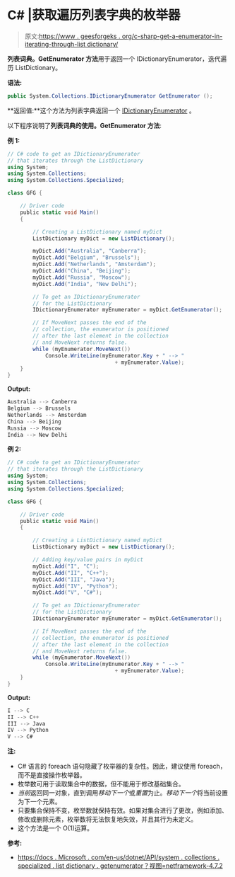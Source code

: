 # C# |获取遍历列表字典的枚举器

> 原文:[https://www . geesforgeks . org/c-sharp-get-a-enumerator-in-iterating-through-list dictionary/](https://www.geeksforgeeks.org/c-sharp-get-an-enumerator-that-iterates-through-the-listdictionary/)

**列表词典。GetEnumerator 方法**用于返回一个 IDictionaryEnumerator，迭代遍历 ListDictionary。

**语法:**

```cs
public System.Collections.IDictionaryEnumerator GetEnumerator ();
```

**返回值:**这个方法为列表字典返回一个 [IDictionaryEnumerator](https://docs.microsoft.com/en-us/dotnet/api/system.collections.idictionaryenumerator?view=netframework-4.7.2) 。

以下程序说明了**列表词典的使用。GetEnumerator 方法**:

**例 1:**

```cs
// C# code to get an IDictionaryEnumerator
// that iterates through the ListDictionary
using System;
using System.Collections;
using System.Collections.Specialized;

class GFG {

    // Driver code
    public static void Main()
    {

        // Creating a ListDictionary named myDict
        ListDictionary myDict = new ListDictionary();

        myDict.Add("Australia", "Canberra");
        myDict.Add("Belgium", "Brussels");
        myDict.Add("Netherlands", "Amsterdam");
        myDict.Add("China", "Beijing");
        myDict.Add("Russia", "Moscow");
        myDict.Add("India", "New Delhi");

        // To get an IDictionaryEnumerator
        // for the ListDictionary
        IDictionaryEnumerator myEnumerator = myDict.GetEnumerator();

        // If MoveNext passes the end of the
        // collection, the enumerator is positioned
        // after the last element in the collection
        // and MoveNext returns false.
        while (myEnumerator.MoveNext())
            Console.WriteLine(myEnumerator.Key + " --> "
                                  + myEnumerator.Value);
    }
}
```

**Output:**

```cs
Australia --> Canberra
Belgium --> Brussels
Netherlands --> Amsterdam
China --> Beijing
Russia --> Moscow
India --> New Delhi

```

**例 2:**

```cs
// C# code to get an IDictionaryEnumerator
// that iterates through the ListDictionary
using System;
using System.Collections;
using System.Collections.Specialized;

class GFG {

    // Driver code
    public static void Main()
    {

        // Creating a ListDictionary named myDict
        ListDictionary myDict = new ListDictionary();

        // Adding key/value pairs in myDict
        myDict.Add("I", "C");
        myDict.Add("II", "C++");
        myDict.Add("III", "Java");
        myDict.Add("IV", "Python");
        myDict.Add("V", "C#");

        // To get an IDictionaryEnumerator
        // for the ListDictionary
        IDictionaryEnumerator myEnumerator = myDict.GetEnumerator();

        // If MoveNext passes the end of the
        // collection, the enumerator is positioned
        // after the last element in the collection
        // and MoveNext returns false.
        while (myEnumerator.MoveNext())
            Console.WriteLine(myEnumerator.Key + " --> "
                                  + myEnumerator.Value);
    }
}
```

**Output:**

```cs
I --> C
II --> C++
III --> Java
IV --> Python
V --> C#

```

**注:**

*   C# 语言的 foreach 语句隐藏了枚举器的复杂性。因此，建议使用 foreach，而不是直接操作枚举器。
*   枚举数可用于读取集合中的数据，但不能用于修改基础集合。
*   *当前*返回同一对象，直到调用*移动下一个*或*重置*为止。*移动下一个*将当前设置为下一个元素。
*   只要集合保持不变，枚举数就保持有效。如果对集合进行了更改，例如添加、修改或删除元素，枚举数将无法恢复地失效，并且其行为未定义。
*   这个方法是一个 O(1)运算。

**参考:**

*   [https://docs . Microsoft . com/en-us/dotnet/API/system . collections . specialized . list dictionary . getenumerator？视图=netframework-4.7.2](https://docs.microsoft.com/en-us/dotnet/api/system.collections.specialized.listdictionary.getenumerator?view=netframework-4.7.2)